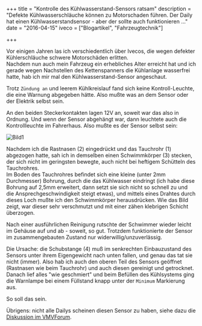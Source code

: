 +++
title 		= "Kontrolle des Kühlwasserstand-Sensors ratsam"
description = "Defekte Kühlwasserschläuche können zu Motorschaden führen. Der Daily hat einen Kühlwasserstandsensor - aber der sollte auch funktionieren ..."
date 		= "2016-04-15"
iveco	    = ["Blogartikel", "Fahrzeugtechnik"]

+++

Vor einigen Jahren las ich verschiedentlich über Ivecos, die wegen defekter Kühlerschläuche schwere Motorschäden erlitten.    
Nachdem nun auch mein Fahrzeug ein erhebliches Alter erreicht hat und ich gerade wegen Nachstellen des Kettenspanners die Kühlanlage wasserfrei hatte, hab ich mir mal den Kühlwasserstand-Sensor angeschaut. 
<!--more-->

Trotz `Zündung an` und leerem Kühlkreislauf fand sich keine Kontroll-Leuchte, die eine Warnung abgegeben hätte. Also mußte was an dem Sensor oder der Elektrik selbst sein.

An den beiden Steckerkontakten lagen 12V an, soweit war das also in Ordnung. Und wenn der Sensor abgehängt war, dann leuchtete auch die Kontrollleuchte im Fahrerhaus. Also mußte es der Sensor selbst sein:

![Bild1](/bilder/2016-04/kw_2016_OL00236.jpg)

Nachdem ich die Rastnasen (2) eingedrückt und das Tauchrohr (1) abgezogen hatte, sah ich in demselben einen Schwimmkörper (3) stecken, der sich nicht im geringsten bewegte, auch nicht bei heftigem Schütteln des Tauchrohres.    
Im Boden des Tauchrohres befindet sich eine kleine (unter 2mm Durchmesser) Bohrung, durch die das Kühlwasser eindringt (ich habe diese Bohrung auf 2,5mm erweitert, dann setzt sie sich nicht so schnell zu und die Ansprechgeschwindigkeit steigt etwas), und mittels eines Drahtes durch dieses Loch mußte ich den Schwimmkörper herausdrücken. Wie das Bild zeigt, war dieser sehr verschmutzt und mit einer zähen klebrigen Schicht überzogen.

Nach einer ausführlichen Reinigung rutschte der Schwimmer wieder leicht im Gehäuse auf und ab - soweit, so gut. Trotzdem funktionierte der Sensor im zusammengebauten Zustand nur widerwillig/unzuverlässig.

Die Ursache: die Schubstange (4) muß im senkrechten Einbauzustand des Sensors unter ihrem Eigengewicht nach unten fallen, und genau das tat sie nicht (immer). Also hab ich auch den oberen Teil des Sensors geöffnet (Rastnasen wie beim Tauchrohr) und auch diesen gereinigt und getrocknet. Danach lief alles "wie geschmiert" und beim Befüllen des Kühlsystems ging die Warnlampe bei einem Füllstand knapp unter der `Minimum` Markierung aus.

So soll das sein.

Übrigens: nicht alle Dailys scheinen diesen Sensor zu haben, siehe dazu die [Diskussion im VMVForum](http://www.viermalvier.de/ubbthreads.php/topics/635243/K%C3%BChlwasser-Sensor_pr%C3%BCfen!.html#Post635243).

